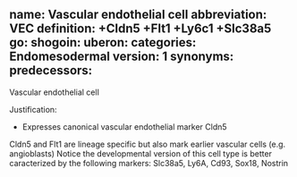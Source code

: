 name: Vascular endothelial cell
abbreviation: VEC
definition: +Cldn5 +Flt1 +Ly6c1 +Slc38a5
go:
shogoin: 
uberon:
categories: Endomesodermal
version: 1
synonyms:
predecessors:
---

Vascular endothelial cell

Justification:

* Expresses canonical vascular endothelial marker Cldn5

Cldn5 and Flt1  are lineage specific but also mark earlier vascular cells (e.g. angioblasts)
Notice the developmental version of this cell type is better caracterized by the following markers:
Slc38a5, Ly6A, Cd93, Sox18, Nostrin 

